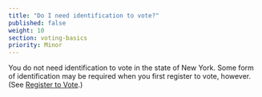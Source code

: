 ```yaml
---
title: "Do I need identification to vote?"
published: false
weight: 10
section: voting-basics
priority: Minor
---
```

You do not need identification to vote in the state of New York. Some form of identification may be required when you first register to vote, however. (See [Register  to Vote](#section-register-to-vote).)  

